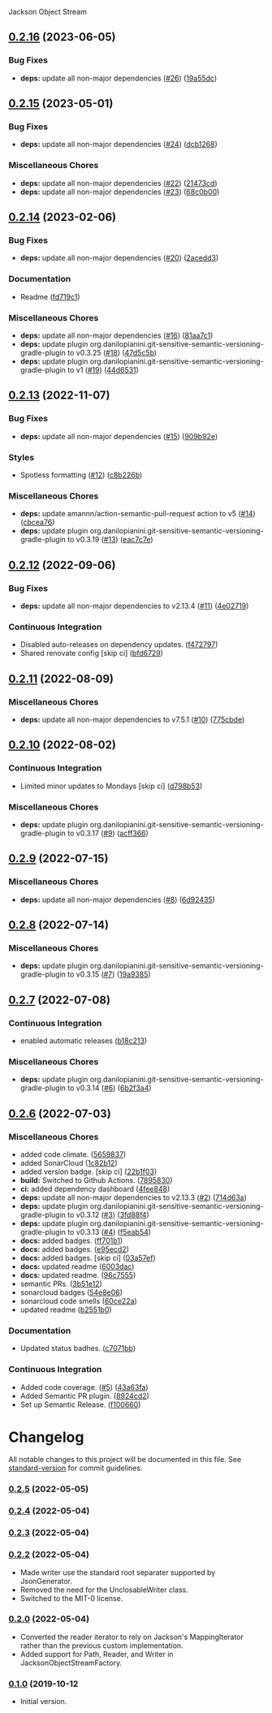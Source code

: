 Jackson Object Stream

## [0.2.16](https://github.com/autonomouslogic/jackson-object-stream/compare/0.2.15...0.2.16) (2023-06-05)


### Bug Fixes

* **deps:** update all non-major dependencies ([#26](https://github.com/autonomouslogic/jackson-object-stream/issues/26)) ([19a55dc](https://github.com/autonomouslogic/jackson-object-stream/commit/19a55dc28e5f8ab578c4f6448db451bb24ee0b50))

## [0.2.15](https://github.com/autonomouslogic/jackson-object-stream/compare/0.2.14...0.2.15) (2023-05-01)


### Bug Fixes

* **deps:** update all non-major dependencies ([#24](https://github.com/autonomouslogic/jackson-object-stream/issues/24)) ([dcb1268](https://github.com/autonomouslogic/jackson-object-stream/commit/dcb1268885adf5c6ea753f038bebcb2b19b3912c))


### Miscellaneous Chores

* **deps:** update all non-major dependencies ([#22](https://github.com/autonomouslogic/jackson-object-stream/issues/22)) ([21473cd](https://github.com/autonomouslogic/jackson-object-stream/commit/21473cd09e5e5b3b92adf46d6d8858f8d01200d2))
* **deps:** update all non-major dependencies ([#23](https://github.com/autonomouslogic/jackson-object-stream/issues/23)) ([68c0b00](https://github.com/autonomouslogic/jackson-object-stream/commit/68c0b0048d520affec265ae16584b137ddeb47f2))

## [0.2.14](https://github.com/autonomouslogic/jackson-object-stream/compare/0.2.13...0.2.14) (2023-02-06)


### Bug Fixes

* **deps:** update all non-major dependencies ([#20](https://github.com/autonomouslogic/jackson-object-stream/issues/20)) ([2acedd3](https://github.com/autonomouslogic/jackson-object-stream/commit/2acedd349c67288c37b51e6bfe39f396528a1634))


### Documentation

* Readme ([fd719c1](https://github.com/autonomouslogic/jackson-object-stream/commit/fd719c1b13022fd68f9cc04aef72c3b8aa83a9f5))


### Miscellaneous Chores

* **deps:** update all non-major dependencies ([#16](https://github.com/autonomouslogic/jackson-object-stream/issues/16)) ([81aa7c1](https://github.com/autonomouslogic/jackson-object-stream/commit/81aa7c1f9299d108e611017518d925cb3437345e))
* **deps:** update plugin org.danilopianini.git-sensitive-semantic-versioning-gradle-plugin to v0.3.25 ([#18](https://github.com/autonomouslogic/jackson-object-stream/issues/18)) ([47d5c5b](https://github.com/autonomouslogic/jackson-object-stream/commit/47d5c5bacb4479498f0b2e58694024054f44633c))
* **deps:** update plugin org.danilopianini.git-sensitive-semantic-versioning-gradle-plugin to v1 ([#19](https://github.com/autonomouslogic/jackson-object-stream/issues/19)) ([44d6531](https://github.com/autonomouslogic/jackson-object-stream/commit/44d65313032ae998abd4366673a48860ca0f74c8))

## [0.2.13](https://github.com/autonomouslogic/jackson-object-stream/compare/0.2.12...0.2.13) (2022-11-07)


### Bug Fixes

* **deps:** update all non-major dependencies ([#15](https://github.com/autonomouslogic/jackson-object-stream/issues/15)) ([909b92e](https://github.com/autonomouslogic/jackson-object-stream/commit/909b92e1d29d582e92ccbdf1768030493f7058a6))


### Styles

* Spotless formatting ([#12](https://github.com/autonomouslogic/jackson-object-stream/issues/12)) ([c8b226b](https://github.com/autonomouslogic/jackson-object-stream/commit/c8b226b957af9ca692493cc00f6510a08a1376d0))


### Miscellaneous Chores

* **deps:** update amannn/action-semantic-pull-request action to v5 ([#14](https://github.com/autonomouslogic/jackson-object-stream/issues/14)) ([cbcea76](https://github.com/autonomouslogic/jackson-object-stream/commit/cbcea76826eae1fab6e6d7ee82f6e30a0fb4a2d8))
* **deps:** update plugin org.danilopianini.git-sensitive-semantic-versioning-gradle-plugin to v0.3.19 ([#13](https://github.com/autonomouslogic/jackson-object-stream/issues/13)) ([eac7c7e](https://github.com/autonomouslogic/jackson-object-stream/commit/eac7c7e1cae2b0161f6c07c6869e342d6a4b5d90))

## [0.2.12](https://github.com/autonomouslogic/jackson-object-stream/compare/0.2.11...0.2.12) (2022-09-06)


### Bug Fixes

* **deps:** update all non-major dependencies to v2.13.4 ([#11](https://github.com/autonomouslogic/jackson-object-stream/issues/11)) ([4e02719](https://github.com/autonomouslogic/jackson-object-stream/commit/4e02719e559b70ecd27383d0c0c983ef22318eae))


### Continuous Integration

* Disabled auto-releases on dependency updates. ([f472797](https://github.com/autonomouslogic/jackson-object-stream/commit/f472797a162c37212c30c3dc4b674eea26bdb5af))
* Shared renovate config [skip ci] ([bfd6729](https://github.com/autonomouslogic/jackson-object-stream/commit/bfd6729cf43f9035a7b22a5fea68b7ba9a0b179e))

## [0.2.11](https://github.com/autonomouslogic/jackson-object-stream/compare/0.2.10...0.2.11) (2022-08-09)


### Miscellaneous Chores

* **deps:** update all non-major dependencies to v7.5.1 ([#10](https://github.com/autonomouslogic/jackson-object-stream/issues/10)) ([775cbde](https://github.com/autonomouslogic/jackson-object-stream/commit/775cbdea7cc9ae7bbfb42206d78eab8115861ae6))

## [0.2.10](https://github.com/autonomouslogic/jackson-object-stream/compare/0.2.9...0.2.10) (2022-08-02)


### Continuous Integration

* Limited minor updates to Mondays [skip ci] ([d798b53](https://github.com/autonomouslogic/jackson-object-stream/commit/d798b53af275f9bddba7cc93e2223c1601286423))


### Miscellaneous Chores

* **deps:** update plugin org.danilopianini.git-sensitive-semantic-versioning-gradle-plugin to v0.3.17 ([#9](https://github.com/autonomouslogic/jackson-object-stream/issues/9)) ([acff366](https://github.com/autonomouslogic/jackson-object-stream/commit/acff36604b447ba96ab715c7cdc7b8413237f052))

## [0.2.9](https://github.com/autonomouslogic/jackson-object-stream/compare/0.2.8...0.2.9) (2022-07-15)


### Miscellaneous Chores

* **deps:** update all non-major dependencies ([#8](https://github.com/autonomouslogic/jackson-object-stream/issues/8)) ([6d92435](https://github.com/autonomouslogic/jackson-object-stream/commit/6d924359fcce319dc7bed7041894b6fbc153e070))

## [0.2.8](https://github.com/autonomouslogic/jackson-object-stream/compare/0.2.7...0.2.8) (2022-07-14)


### Miscellaneous Chores

* **deps:** update plugin org.danilopianini.git-sensitive-semantic-versioning-gradle-plugin to v0.3.15 ([#7](https://github.com/autonomouslogic/jackson-object-stream/issues/7)) ([19a9385](https://github.com/autonomouslogic/jackson-object-stream/commit/19a9385d0a2ae90edf51b9cdc8b7b9bf5d53aa79))

## [0.2.7](https://github.com/autonomouslogic/jackson-object-stream/compare/0.2.6...0.2.7) (2022-07-08)


### Continuous Integration

* enabled automatic releases ([b18c213](https://github.com/autonomouslogic/jackson-object-stream/commit/b18c2135a29ea6a1d3c8e3627009bd7f599cac3d))


### Miscellaneous Chores

* **deps:** update plugin org.danilopianini.git-sensitive-semantic-versioning-gradle-plugin to v0.3.14 ([#6](https://github.com/autonomouslogic/jackson-object-stream/issues/6)) ([6b2f3a4](https://github.com/autonomouslogic/jackson-object-stream/commit/6b2f3a4e2c9abe6008efaa08fd6df72de3db953a))

## [0.2.6](https://github.com/autonomouslogic/jackson-object-stream/compare/0.2.5...0.2.6) (2022-07-03)


### Miscellaneous Chores

* added code climate. ([5659837](https://github.com/autonomouslogic/jackson-object-stream/commit/56598370719ef63260bbd5c3655d257fa94eadae))
* added SonarCloud ([1c82b12](https://github.com/autonomouslogic/jackson-object-stream/commit/1c82b12f249c9025a4f4789b6c436a10e43bc478))
* added version badge. [skip ci] ([22b1f03](https://github.com/autonomouslogic/jackson-object-stream/commit/22b1f03d9c80897eb7bbc5b9cc9e5a6e2cec0241))
* **build:** Switched to Github Actions. ([7895830](https://github.com/autonomouslogic/jackson-object-stream/commit/789583069b0e3e3a7c362a205b8a7a43c216fc6d))
* **ci:** added dependency dashboard ([4fee848](https://github.com/autonomouslogic/jackson-object-stream/commit/4fee84870f53c16c899bb0cbcddc2597cf189f3b))
* **deps:** update all non-major dependencies to v2.13.3 ([#2](https://github.com/autonomouslogic/jackson-object-stream/issues/2)) ([714d63a](https://github.com/autonomouslogic/jackson-object-stream/commit/714d63a855ae3e49900a6e5fc9d0a3316b9b7051))
* **deps:** update plugin org.danilopianini.git-sensitive-semantic-versioning-gradle-plugin to v0.3.12 ([#3](https://github.com/autonomouslogic/jackson-object-stream/issues/3)) ([3fd88f4](https://github.com/autonomouslogic/jackson-object-stream/commit/3fd88f48a6a72e35d4bcd80ef782507b453737f4))
* **deps:** update plugin org.danilopianini.git-sensitive-semantic-versioning-gradle-plugin to v0.3.13 ([#4](https://github.com/autonomouslogic/jackson-object-stream/issues/4)) ([f5eab54](https://github.com/autonomouslogic/jackson-object-stream/commit/f5eab549f06284fc5e682677929eca9ca3f9bc61))
* **docs:** added badges. ([ff701b1](https://github.com/autonomouslogic/jackson-object-stream/commit/ff701b164390cf3afe69d18a24c650614dcffa7b))
* **docs:** added badges. ([e95ecd2](https://github.com/autonomouslogic/jackson-object-stream/commit/e95ecd248a63b1d4f3b41c02d1c62b0bfe955999))
* **docs:** added badges. [skip ci] ([03a57ef](https://github.com/autonomouslogic/jackson-object-stream/commit/03a57ef45df7299a6d318f86234c8ed540f9e631))
* **docs:** updated readme ([6003dac](https://github.com/autonomouslogic/jackson-object-stream/commit/6003dac8829eacb1f9973af09073aadc23d95dee))
* **docs:** updated readme. ([96c7555](https://github.com/autonomouslogic/jackson-object-stream/commit/96c7555f996b82eee8025cdea1dc1efd3e611bb3))
* semantic PRs. ([3b51e12](https://github.com/autonomouslogic/jackson-object-stream/commit/3b51e125d0130a0564d2c8c4193c9491259179ba))
* sonarcloud badges ([54e8e06](https://github.com/autonomouslogic/jackson-object-stream/commit/54e8e0632faafd1104b82c256d54e16a91dca1e2))
* sonarcloud code smells ([60ce22a](https://github.com/autonomouslogic/jackson-object-stream/commit/60ce22afb6ffe8ac880a52551c93a288b495156e))
* updated readme ([b2551b0](https://github.com/autonomouslogic/jackson-object-stream/commit/b2551b09fa95cfc64967b4b3ec78f06c6eb62bf7))


### Documentation

* Updated status badhes. ([c7071bb](https://github.com/autonomouslogic/jackson-object-stream/commit/c7071bb2e18dbd8382811de598a748485fb88c7f))


### Continuous Integration

* Added code coverage. ([#5](https://github.com/autonomouslogic/jackson-object-stream/issues/5)) ([43a63fa](https://github.com/autonomouslogic/jackson-object-stream/commit/43a63fac7f16dd932404fb7e6c870b767850595b))
* Added Semantic PR plugin. ([8924cd2](https://github.com/autonomouslogic/jackson-object-stream/commit/8924cd2f7ec73f19e9b39d3ef291a297baec50b3))
* Set up Semantic Release. ([f100660](https://github.com/autonomouslogic/jackson-object-stream/commit/f100660ec04518a6cefae68cd06f04681f0f27c2))

# Changelog

All notable changes to this project will be documented in this file. See [standard-version](https://github.com/conventional-changelog/standard-version) for commit guidelines.

### [0.2.5](http://bitbucket.org/autonomouslogic/jackson-object-stream/branches/compare/0.2.5..0.2.4) (2022-05-05)

### [0.2.4](http://bitbucket.org/autonomouslogic/jackson-object-stream/branches/compare/0.2.4..0.2.3) (2022-05-04)

### [0.2.3](http://bitbucket.org/autonomouslogic/jackson-object-stream/branches/compare/0.2.3..0.2.2) (2022-05-04)

### [0.2.2](http://bitbucket.org/autonomouslogic/jackson-object-stream/branches/compare/0.2.2..0.2.0) (2022-05-04)
* Made writer use the standard root separater supported by JsonGenerator.
* Removed the need for the UnclosableWriter class.
* Switched to the MIT-0 license.

### [0.2.0](https://bitbucket.org/autonomouslogic/jackson-object-stream/branches/compare/0.2.0..0.1.0) (2022-05-04)
* Converted the reader iterator to rely on Jackson's MappingIterator rather than the previous custom implementation.
* Added support for Path, Reader, and Writer in JacksonObjectStreamFactory.

### [0.1.0](https://bitbucket.org/autonomouslogic/jackson-object-stream/src/0.1.0/) (2019-10-12
* Initial version.
